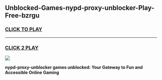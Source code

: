 
## Unblocked-Games-nypd-proxy-unblocker-Play-Free-bzrgu
<h3>
<a href="https://premium76.site?title=nypd-proxy-unblocker&ref=21A">CLICK TO PLAY</a></h3>
<hr>

<h3>
<a href="https://premium76.site?title=nypd-proxy-unblocker&ref=21A">CLICK 2 PLAY</a>
  
</h3>

<a href="https://premium76.site?title=nypd-proxy-unblocker&ref=21A"><img src="https://clearcache.store/games.png"></a>


**nypd-proxy-unblocker games unblocked: Your Gateway to Fun and Accessible Online Gaming**

